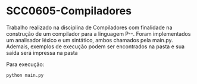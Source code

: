 # SCC0605-Compiladores

Trabalho realizado na disciplina de Compiladores com finalidade na construção de um compilador para a linguagem P--. Foram implementados um analisador léxico e um sintático, ambos chamados pela main.py. Ademais, exemplos de execução podem ser encontrados na pasta <entrada> e sua saída será impressa na pasta <saida>


Para execução:
```
python main.py
```
